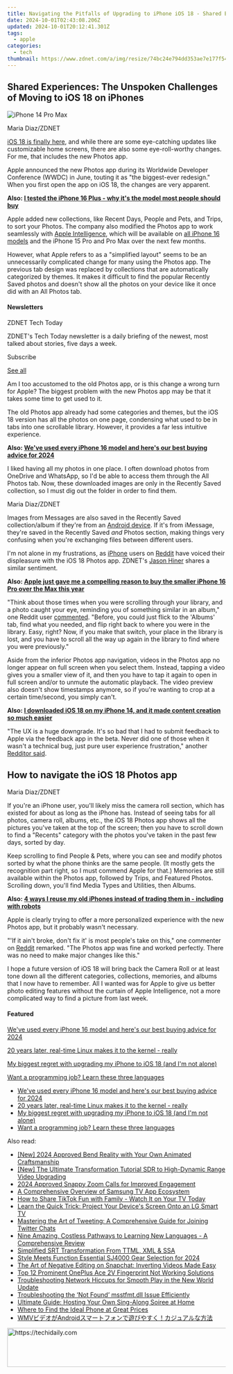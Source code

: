 ```yaml
---
title: Navigating the Pitfalls of Upgrading to iPhone iOS 18 - Shared Experiences and Lessons Learned
date: 2024-10-01T02:43:08.206Z
updated: 2024-10-01T20:12:41.301Z
tags:
  - apple
categories:
  - tech
thumbnail: https://www.zdnet.com/a/img/resize/74bc24e794dd353ae7e177f5407df4a4b168dd67/2024/09/17/14454a98-f7e5-4d5e-ada7-08bd016aeacf/2.jpg?width=278&height=156&fit=crop&auto=webp
---
```


## Shared Experiences: The Unspoken Challenges of Moving to iOS 18 on iPhones

![iPhone 14 Pro Max](https://www.zdnet.com/a/img/resize/fdd4d198c81008ca787cad3e369168a3bb7d9b19/2024/09/17/14454a98-f7e5-4d5e-ada7-08bd016aeacf/2.jpg?auto=webp&width=1280)

Maria Diaz/ZDNET

[iOS 18 is finally here](https://www.zdnet.com/article/ios-18-is-officially-available-for-iphone-heres-how-to-download-it-and-which-models-support-it/), and while there are some eye-catching updates like customizable home screens, there are also some eye-roll-worthy changes. For me, that includes the new Photos app.

Apple announced the new Photos app during its Worldwide Developer Conference (WWDC) in June, touting it as "the biggest-ever redesign." When you first open the app on iOS 18, the changes are very apparent. 

**Also: [I tested the iPhone 16 Plus - why it's the model most people should buy](https://www.zdnet.com/article/iphone-16-plus-review/)**

Apple added new collections, like Recent Days, People and Pets, and Trips, to sort your Photos. The company also modified the Photos app to work seamlessly with [Apple Intelligence](https://www.zdnet.com/article/what-is-apple-intelligence-everything-to-know-about-ai-features-coming-to-iphones-macs-and-ipads/), which will be available on [all iPhone 16 models](https://www.zdnet.com/article/every-iphone-16-model-compared-should-you-buy-the-standard-plus-pro-or-max/) and the iPhone 15 Pro and Pro Max over the next few months.

However, what Apple refers to as a "simplified layout" seems to be an unnecessarily complicated change for many using the Photos app. The previous tab design was replaced by collections that are automatically categorized by themes. It makes it difficult to find the popular Recently Saved photos and doesn't show all the photos on your device like it once did with an All Photos tab. 

#### Newsletters

ZDNET Tech Today

ZDNET's Tech Today newsletter is a daily briefing of the newest, most talked about stories, five days a week.

 Subscribe

[See all](https://www.zdnet.com/newsletters/)

Am I too accustomed to the old Photos app, or is this change a wrong turn for Apple? The biggest problem with the new Photos app may be that it takes some time to get used to it. 

The old Photos app already had some categories and themes, but the iOS 18 version has all the photos on one page, condensing what used to be in tabs into one scrollable library. However, it provides a far less intuitive experience.

**Also: [We've used every iPhone 16 model and here's our best buying advice for 2024](https://www.zdnet.com/article/iphone-16-pro-max-buying-advice-2024/)**

I liked having all my photos in one place. I often download photos from OneDrive and WhatsApp, so I'd be able to access them through the All Photos tab. Now, these downloaded images are only in the Recently Saved collection, so I must dig out the folder in order to find them.

Maria Diaz/ZDNET

Images from Messages are also saved in the Recently Saved collection/album if they're from an [Android device](https://www.zdnet.com/article/best-android-phone/). If it's from iMessage, they're saved in the Recently Saved _and_ Photos section, making things very confusing when you're exchanging files between different users.

I'm not alone in my frustrations, as [iPhone](https://www.zdnet.com/article/best-iphone/) users on [Reddit](https://www.reddit.com/r/ios/comments/1dd4y2z/ios%5F18%5Fphotos%5Fapp%5Fredesign%5Fis%5Fquite%5Fbad/) have voiced their displeasure with the iOS 18 Photos app. ZDNET's [Jason Hiner](https://www.zdnet.com/meet-the-team/jason-hiner/) shares a similar sentiment.

**Also: [Apple just gave me a compelling reason to buy the smaller iPhone 16 Pro over the Max this year](https://www.zdnet.com/article/apple-just-gave-me-a-compelling-reason-to-buy-the-smaller-iphone-16-pro-over-the-max-this-year/)**

"Think about those times when you were scrolling through your library, and a photo caught your eye, reminding you of something similar in an album," one Reddit user [commented](https://www.reddit.com/r/ios/comments/1fifzbr/the%5Fworst%5Fchange%5Fin%5Fios%5F18%5Felimination%5Fof/). "Before, you could just flick to the 'Albums' tab, find what you needed, and flip right back to where you were in the library. Easy, right? Now, if you make that switch, your place in the library is lost, and you have to scroll all the way up again in the library to find where you were previously."

Aside from the inferior Photos app navigation, videos in the Photos app no longer appear on full screen when you select them. Instead, tapping a video gives you a smaller view of it, and then you have to tap it again to open in full screen and/or to unmute the automatic playback. The video preview also doesn't show timestamps anymore, so if you're wanting to crop at a certain time/second, you simply can't.

**Also: [I downloaded iOS 18 on my iPhone 14, and it made content creation so much easier](https://www.zdnet.com/article/i-downloaded-ios-18-on-my-iphone-14-and-it-made-content-creation-so-much-easier/)**

"The UX is a huge downgrade. It's so bad that I had to submit feedback to Apple via the feedback app in the beta. Never did one of those when it wasn't a technical bug, just pure user experience frustration," another [Redditor said](https://www.reddit.com/r/apple/comments/1e2jtq5/comment/ld1wsjg/?utm%5Fsource=share&utm%5Fmedium=web3x&utm%5Fname=web3xcss&utm%5Fterm=1&utm%5Fcontent=share%5Fbutton).

## How to navigate the iOS 18 Photos app

Maria Diaz/ZDNET

If you're an iPhone user, you'll likely miss the camera roll section, which has existed for about as long as the iPhone has. Instead of seeing tabs for all photos, camera roll, albums, etc., the iOS 18 Photos app shows all the pictures you've taken at the top of the screen; then you have to scroll down to find a "Recents" category with the photos you've taken in the past few days, sorted by day. 

Keep scrolling to find People & Pets, where you can see and modify photos sorted by what the phone thinks are the same people. (It mostly gets the recognition part right, so I must commend Apple for that.) Memories are still available within the Photos app, followed by Trips, and Featured Photos. Scrolling down, you'll find Media Types and Utilities, then Albums. 

**Also: [4 ways I reuse my old iPhones instead of trading them in - including with robots](https://www.zdnet.com/article/4-ways-i-reuse-my-old-iphones-instead-of-trading-them-in-including-with-robots/)**

Apple is clearly trying to offer a more personalized experience with the new Photos app, but it probably wasn't necessary.

"'If it ain't broke, don't fix it' is most people's take on this," one commenter on [Reddit](https://www.reddit.com/r/ios/comments/1fiv1l7/comment/lnjtyv7/?utm%5Fsource=share&utm%5Fmedium=web3x&utm%5Fname=web3xcss&utm%5Fterm=1&utm%5Fcontent=share%5Fbutton) remarked. "The Photos app was fine and worked perfectly. There was no need to make major changes like this."

I hope a future version of iOS 18 will bring back the Camera Roll or at least tone down all the different categories, collections, memories, and albums that I now have to remember. All I wanted was for Apple to give us better photo editing features without the curtain of Apple Intelligence, not a more complicated way to find a picture from last week.

#### Featured

[We've used every iPhone 16 model and here's our best buying advice for 2024](https://www.zdnet.com/article/iphone-16-pro-max-buying-advice-2024/ "We've used every iPhone 16 model and here's our best buying advice for 2024")

[20 years later, real-time Linux makes it to the kernel - really](https://www.zdnet.com/article/20-years-later-real-time-linux-makes-it-to-the-kernel-really/ "20 years later, real-time Linux makes it to the kernel - really")

[My biggest regret with upgrading my iPhone to iOS 18 (and I'm not alone)](https://www.zdnet.com/article/my-biggest-regret-with-upgrading-my-iphone-to-ios-18-and-im-not-alone/ "My biggest regret with upgrading my iPhone to iOS 18 (and I'm not alone)")

[Want a programming job? Learn these three languages](https://www.zdnet.com/article/want-a-programming-job-learn-these-three-languages/ "Want a programming job? Learn these three languages")

* [We've used every iPhone 16 model and here's our best buying advice for 2024](https://www.zdnet.com/article/iphone-16-pro-max-buying-advice-2024/ "We've used every iPhone 16 model and here's our best buying advice for 2024")
* [20 years later, real-time Linux makes it to the kernel - really](https://www.zdnet.com/article/20-years-later-real-time-linux-makes-it-to-the-kernel-really/ "20 years later, real-time Linux makes it to the kernel - really")
* [My biggest regret with upgrading my iPhone to iOS 18 (and I'm not alone)](https://www.zdnet.com/article/my-biggest-regret-with-upgrading-my-iphone-to-ios-18-and-im-not-alone/ "My biggest regret with upgrading my iPhone to iOS 18 (and I'm not alone)")
* [Want a programming job? Learn these three languages](https://www.zdnet.com/article/want-a-programming-job-learn-these-three-languages/ "Want a programming job? Learn these three languages")

<ins class="adsbygoogle"
     style="display:block"
     data-ad-format="autorelaxed"
     data-ad-client="ca-pub-7571918770474297"
     data-ad-slot="1223367746"></ins>

<ins class="adsbygoogle"
     style="display:block"
     data-ad-client="ca-pub-7571918770474297"
     data-ad-slot="8358498916"
     data-ad-format="auto"
     data-full-width-responsive="true"></ins>

<span class="atpl-alsoreadstyle">Also read:</span>
<div><ul>
<li><a href="https://facebook-record-videos.techidaily.com/new-2024-approved-bend-reality-with-your-own-animated-craftsmanship/"><u>[New] 2024 Approved Bend Reality with Your Own Animated Craftsmanship</u></a></li>
<li><a href="https://fox-glue.techidaily.com/new-the-ultimate-transformation-tutorial-sdr-to-high-dynamic-range-video-upgrading/"><u>[New] The Ultimate Transformation Tutorial SDR to High-Dynamic Range Video Upgrading</u></a></li>
<li><a href="https://digital-screen-recording.techidaily.com/2024-approved-snappy-zoom-calls-for-improved-engagement/"><u>2024 Approved Snappy Zoom Calls for Improved Engagement</u></a></li>
<li><a href="https://technical-tips.techidaily.com/a-comprehensive-overview-of-samsung-tv-app-ecosystem/"><u>A Comprehensive Overview of Samsung TV App Ecosystem</u></a></li>
<li><a href="https://technical-tips.techidaily.com/how-to-share-tiktok-fun-with-family-watch-it-on-your-tv-today/"><u>How to Share TikTok Fun with Family - Watch It on Your TV Today</u></a></li>
<li><a href="https://technical-tips.techidaily.com/learn-the-quick-trick-project-your-devices-screen-onto-an-lg-smart-tv/"><u>Learn the Quick Trick: Project Your Device's Screen Onto an LG Smart TV</u></a></li>
<li><a href="https://tech-recovery.techidaily.com/mastering-the-art-of-tweeting-a-comprehensive-guide-for-joining-twitter-chats/"><u>Mastering the Art of Tweeting: A Comprehensive Guide for Joining Twitter Chats</u></a></li>
<li><a href="https://technical-tips.techidaily.com/nine-amazing-costless-pathways-to-learning-new-languages-a-comprehensive-review/"><u>Nine Amazing, Costless Pathways to Learning New Languages - A Comprehensive Review</u></a></li>
<li><a href="https://extra-hints.techidaily.com/simplified-srt-transformation-from-ttml-xml-and-ssa/"><u>Simplified SRT Transformation From TTML, XML & SSA</u></a></li>
<li><a href="https://some-guidance.techidaily.com/style-meets-function-essential-sj4000-gear-selection-for-2024/"><u>Style Meets Function Essential SJ4000 Gear Selection for 2024</u></a></li>
<li><a href="https://technical-tips.techidaily.com/the-art-of-negative-editing-on-snapchat-inverting-videos-made-easy/"><u>The Art of Negative Editing on Snapchat: Inverting Videos Made Easy</u></a></li>
<li><a href="https://easy-unlock-android.techidaily.com/top-12-prominent-oneplus-ace-2v-fingerprint-not-working-solutions-by-drfone-android/"><u>Top 12 Prominent OnePlus Ace 2V Fingerprint Not Working Solutions</u></a></li>
<li><a href="https://win-able.techidaily.com/troubleshooting-network-hiccups-for-smooth-play-in-the-new-world-update/"><u>Troubleshooting Network Hiccups for Smooth Play in the New World Update</u></a></li>
<li><a href="https://technical-tips.techidaily.com/troubleshooting-the-not-found-msstfmtdll-issue-efficiently/"><u>Troubleshooting the ‘Not Found’ msstfmt.dll Issue Efficiently</u></a></li>
<li><a href="https://technical-tips.techidaily.com/ultimate-guide-hosting-your-own-sing-along-soiree-at-home/"><u>Ultimate Guide: Hosting Your Own Sing-Along Soiree at Home</u></a></li>
<li><a href="https://technical-tips.techidaily.com/where-to-find-the-ideal-phone-at-great-prices/"><u>Where to Find the Ideal Phone at Great Prices</u></a></li>
<li><a href="https://solve-news.techidaily.com/wmvandroid/"><u>WMVビデオがAndroidスマートフォンで遊びやすく！カジュアルな方法</u></a></li>
</ul></div>

<!-- affiliate ads begin -->
<a href="https://ephamedtechinc.pxf.io/c/5597632/2136613/26400" target="_top" id="2136613">
  <img src="//a.impactradius-go.com/display-ad/26400-2136613" border="0" alt="https://techidaily.com" width="728" height="90"/>
</a>
<img height="0" width="0" src="https://ephamedtechinc.pxf.io/i/5597632/2136613/26400" style="position:absolute;visibility:hidden;" border="0" />
<!-- affiliate ads end -->

